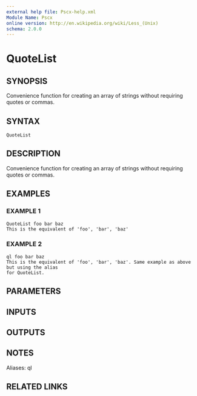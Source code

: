 ```yaml
---
external help file: Pscx-help.xml
Module Name: Pscx
online version: http://en.wikipedia.org/wiki/Less_(Unix)
schema: 2.0.0
---
```


# QuoteList

## SYNOPSIS
Convenience function for creating an array of strings without requiring quotes or commas.

## SYNTAX

```
QuoteList
```

## DESCRIPTION
Convenience function for creating an array of strings without requiring quotes or commas.

## EXAMPLES

### EXAMPLE 1
```
QuoteList foo bar baz
This is the equivalent of 'foo', 'bar', 'baz'
```

### EXAMPLE 2
```
ql foo bar baz
This is the equivalent of 'foo', 'bar', 'baz'. Same example as above but using the alias
for QuoteList.
```

## PARAMETERS

## INPUTS

## OUTPUTS

## NOTES
Aliases:  ql

## RELATED LINKS
